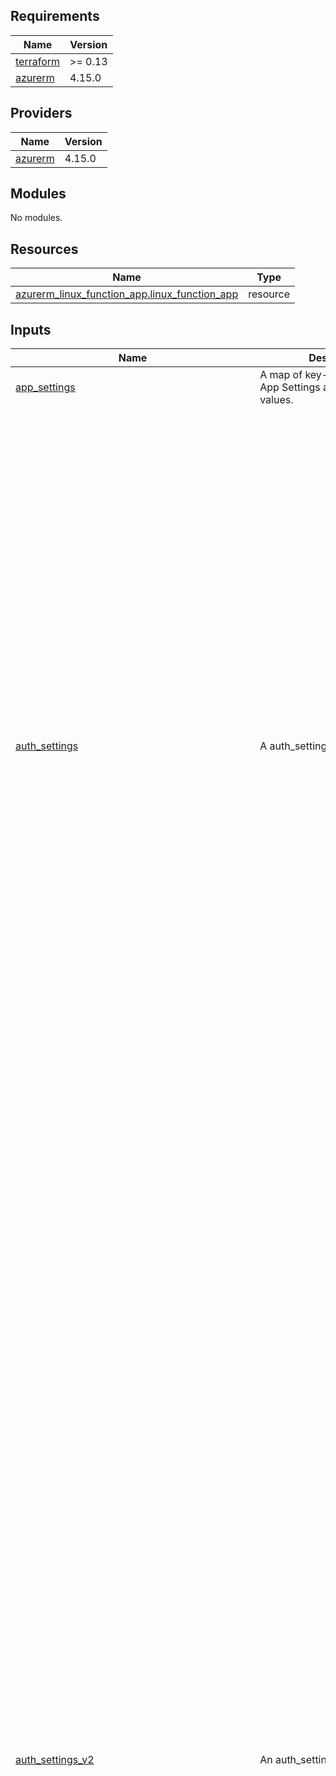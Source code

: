 ## Requirements

| Name | Version |
|------|---------|
| <a name="requirement_terraform"></a> [terraform](#requirement\_terraform) | >= 0.13 |
| <a name="requirement_azurerm"></a> [azurerm](#requirement\_azurerm) | 4.15.0 |

## Providers

| Name | Version |
|------|---------|
| <a name="provider_azurerm"></a> [azurerm](#provider\_azurerm) | 4.15.0 |

## Modules

No modules.

## Resources

| Name | Type |
|------|------|
| [azurerm_linux_function_app.linux_function_app](https://registry.terraform.io/providers/hashicorp/azurerm/4.15.0/docs/resources/linux_function_app) | resource |

## Inputs

| Name | Description | Type | Default | Required |
|------|-------------|------|---------|:--------:|
| <a name="input_app_settings"></a> [app\_settings](#input\_app\_settings) | A map of key-value pairs for App Settings and custom values. | `map(string)` | `{}` | no |
| <a name="input_auth_settings"></a> [auth\_settings](#input\_auth\_settings) | A auth\_settings block. | <pre>object({<br>    enabled = bool<br>    active_directory = optional(object({<br>      client_id                  = string<br>      allowed_audiences          = optional(list(string))<br>      client_secret              = optional(string)<br>      client_secret_setting_name = optional(string)<br>    }))<br>    additional_login_parameters    = optional(map(string))<br>    allowed_external_redirect_urls = optional(list(string))<br>    default_provider               = optional(string)<br>    facebook = optional(object({<br>      app_id                  = string<br>      app_secret              = optional(string)<br>      app_secret_setting_name = optional(string)<br>      oauth_scopes            = optional(list(string))<br>    }))<br>    github = optional(object({<br>      client_id                  = string<br>      client_secret              = optional(string)<br>      client_secret_setting_name = optional(string)<br>      oauth_scopes               = optional(list(string))<br>    }))<br>    google = optional(object({<br>      client_id                  = string<br>      client_secret              = optional(string)<br>      client_secret_setting_name = optional(string)<br>      oauth_scopes               = optional(list(string))<br>    }))<br>    issuer = optional(string)<br>    microsoft = optional(object({<br>      client_id                  = string<br>      client_secret              = optional(string)<br>      client_secret_setting_name = optional(string)<br>      oauth_scopes               = optional(list(string))<br>    }))<br>    runtime_version               = optional(string)<br>    token_refresh_extension_hours = optional(number, 72)<br>    token_store_enabled           = optional(bool, false)<br>    twitter = optional(object({<br>      consumer_key                 = string<br>      consumer_secret              = optional(string)<br>      consumer_secret_setting_name = optional(string)<br>    }))<br>    unauthenticated_client_action = optional(string)<br>  })</pre> | `null` | no |
| <a name="input_auth_settings_v2"></a> [auth\_settings\_v2](#input\_auth\_settings\_v2) | An auth\_settings\_v2 block. | <pre>object({<br>    auth_enabled                            = optional(bool, false)<br>    runtime_version                         = optional(string, "~1")<br>    config_file_path                        = optional(string)<br>    require_authentication                  = optional(bool)<br>    unauthenticated_action                  = optional(string, "RedirectToLoginPage")<br>    default_provider                        = optional(string)<br>    excluded_paths                          = optional(list(string))<br>    require_https                           = optional(bool, true)<br>    http_route_api_prefix                   = optional(string, "/.auth")<br>    forward_proxy_convention                = optional(string, "NoProxy")<br>    forward_proxy_custom_host_header_name   = optional(string)<br>    forward_proxy_custom_scheme_header_name = optional(string)<br>    apple_v2 = optional(object({<br>      client_id                  = string<br>      client_secret_setting_name = string<br>      login_scopes               = optional(list(string))<br>    }))<br>    active_directory_v2 = optional(object({<br>      client_id                            = string<br>      tenant_auth_endpoint                 = string<br>      client_secret_setting_name           = optional(string)<br>      client_secret_certificate_thumbprint = optional(string)<br>      jwt_allowed_groups                   = optional(list(string))<br>      jwt_allowed_client_applications      = optional(list(string))<br>      www_authentication_disabled          = optional(bool, false)<br>      allowed_groups                       = optional(list(string))<br>      allowed_identities                   = optional(list(string))<br>      allowed_applications                 = optional(list(string))<br>      login_parameters                     = optional(map(string))<br>      allowed_audiences                    = optional(list(string))<br>    }))<br>    azure_static_web_app_v2 = optional(object({<br>      client_id = string<br>    }))<br>    custom_oidc_v2 = optional(list(object({<br>      name                          = string<br>      client_id                     = string<br>      openid_configuration_endpoint = string<br>      name_claim_type               = optional(string)<br>      scopes                        = optional(list(string))<br>      client_credential_method      = optional(string)<br>      client_secret_setting_name    = optional(string)<br>      authorisation_endpoint        = optional(string)<br>      token_endpoint                = optional(string)<br>      issuer_endpoint               = optional(string)<br>      certification_uri             = optional(string)<br>    })))<br>    facebook_v2 = optional(object({<br>      app_id                  = string<br>      app_secret_setting_name = string<br>      graph_api_version       = optional(string)<br>      login_scopes            = optional(list(string))<br>    }))<br>    github_v2 = optional(object({<br>      client_id                  = string<br>      client_secret_setting_name = string<br>      login_scopes               = optional(list(string))<br>    }))<br>    google_v2 = optional(object({<br>      client_id                  = string<br>      client_secret_setting_name = string<br>      allowed_audiences          = optional(list(string))<br>      login_scopes               = optional(list(string))<br>    }))<br>    microsoft_v2 = optional(object({<br>      client_id                  = string<br>      client_secret_setting_name = string<br>      allowed_audiences          = optional(list(string))<br>      login_scopes               = optional(list(string))<br>    }))<br>    twitter_v2 = optional(object({<br>      consumer_key                 = string<br>      consumer_secret_setting_name = string<br>    }))<br>    login = object({<br>      logout_endpoint                   = optional(string)<br>      token_store_enabled               = optional(bool, false)<br>      token_refresh_extension_time      = optional(number, 72)<br>      token_store_path                  = optional(string)<br>      token_store_sas_setting_name      = optional(string)<br>      preserve_url_fragments_for_logins = optional(bool, false)<br>      allowed_external_redirect_urls    = optional(list(string))<br>      cookie_expiration_convention      = optional(string, "FixedTime")<br>      cookie_expiration_time            = optional(string, "08:00:00")<br>      validate_nonce                    = optional(bool, true)<br>      nonce_expiration_time             = optional(string, "00:05:00")<br>    })<br>  })</pre> | `null` | no |
| <a name="input_backup"></a> [backup](#input\_backup) | A backup block. | <pre>object({<br>    name = string<br>    schedule = object({<br>      frequency_interval       = number<br>      frequency_unit           = string<br>      keep_at_least_one_backup = optional(bool, false)<br>      retention_period_days    = optional(number, 30)<br>      start_time               = optional(string)<br>    })<br>    storage_account_url = string<br>    enabled             = optional(bool, true)<br>  })</pre> | `null` | no |
| <a name="input_builtin_logging_enabled"></a> [builtin\_logging\_enabled](#input\_builtin\_logging\_enabled) | Should built in logging be enabled. Configures AzureWebJobsDashboard app setting based on the configured storage setting. Defaults to true. | `bool` | `true` | no |
| <a name="input_client_certificate_enabled"></a> [client\_certificate\_enabled](#input\_client\_certificate\_enabled) | Should the function app use Client Certificates. | `bool` | `false` | no |
| <a name="input_client_certificate_exclusion_paths"></a> [client\_certificate\_exclusion\_paths](#input\_client\_certificate\_exclusion\_paths) | Paths to exclude when using client certificates, separated by ; | `string` | `null` | no |
| <a name="input_client_certificate_mode"></a> [client\_certificate\_mode](#input\_client\_certificate\_mode) | The mode of the Function App's client certificates requirement for incoming requests. Possible values are Required, Optional, and OptionalInteractiveUser. Defaults to Optional. | `string` | `"Optional"` | no |
| <a name="input_connection_string"></a> [connection\_string](#input\_connection\_string) | One or more connection\_string blocks. | <pre>list(object({<br>    name  = string<br>    type  = string<br>    value = string<br>  }))</pre> | `[]` | no |
| <a name="input_content_share_force_disabled"></a> [content\_share\_force\_disabled](#input\_content\_share\_force\_disabled) | Should the settings for linking the Function App to storage be suppressed. | `bool` | `false` | no |
| <a name="input_create_timeout"></a> [create\_timeout](#input\_create\_timeout) | Timeout for creating the Service Plan. Defaults to 1 hour. | `string` | `"30m"` | no |
| <a name="input_daily_memory_time_quota"></a> [daily\_memory\_time\_quota](#input\_daily\_memory\_time\_quota) | The amount of memory in gigabyte-seconds that your application is allowed to consume per day. Setting this value only affects function apps under the consumption plan. Defaults to 0. | `number` | `0` | no |
| <a name="input_delete_timeout"></a> [delete\_timeout](#input\_delete\_timeout) | Timeout for deleting the Service Plan. Defaults to 1 hour. | `string` | `"30m"` | no |
| <a name="input_enabled"></a> [enabled](#input\_enabled) | Is the Function App enabled? Defaults to true. | `bool` | `true` | no |
| <a name="input_ftp_publish_basic_authentication_enabled"></a> [ftp\_publish\_basic\_authentication\_enabled](#input\_ftp\_publish\_basic\_authentication\_enabled) | Should the default FTP Basic Authentication publishing profile be enabled. Defaults to true. | `bool` | `true` | no |
| <a name="input_functions_extension_version"></a> [functions\_extension\_version](#input\_functions\_extension\_version) | The runtime version associated with the Function App. Defaults to ~4. | `string` | `"~4"` | no |
| <a name="input_https_only"></a> [https\_only](#input\_https\_only) | Can the Function App only be accessed via HTTPS? Defaults to false. | `bool` | `false` | no |
| <a name="input_identity"></a> [identity](#input\_identity) | A identity block. | <pre>object({<br>    type         = string<br>    identity_ids = optional(list(string))<br>  })</pre> | `null` | no |
| <a name="input_key_vault_reference_identity_id"></a> [key\_vault\_reference\_identity\_id](#input\_key\_vault\_reference\_identity\_id) | The User Assigned Identity ID used for accessing KeyVault secrets. The identity must be assigned to the application in the identity block. | `string` | `null` | no |
| <a name="input_location"></a> [location](#input\_location) | The Azure Region where the Linux Function App should exist. Changing this forces a new Linux Function App to be created. | `string` | n/a | yes |
| <a name="input_name"></a> [name](#input\_name) | The name which should be used for this Linux Function App. Changing this forces a new Linux Function App to be created. Limit the function name to 32 characters to avoid naming collisions. | `string` | n/a | yes |
| <a name="input_public_network_access_enabled"></a> [public\_network\_access\_enabled](#input\_public\_network\_access\_enabled) | Should public network access be enabled for the Function App. Defaults to true. | `bool` | `true` | no |
| <a name="input_read_timeout"></a> [read\_timeout](#input\_read\_timeout) | Timeout for reading the Service Plan. Defaults to 5 minutes. | `string` | `"5m"` | no |
| <a name="input_resource_group_name"></a> [resource\_group\_name](#input\_resource\_group\_name) | The name of the Resource Group where the Linux Function App should exist. Changing this forces a new Linux Function App to be created. | `string` | n/a | yes |
| <a name="input_service_plan_id"></a> [service\_plan\_id](#input\_service\_plan\_id) | The ID of the App Service Plan within which to create this Function App. | `string` | n/a | yes |
| <a name="input_site_config"></a> [site\_config](#input\_site\_config) | A site\_config block. | <pre>object({<br>    always_on                              = optional(bool, false)<br>    api_definition_url                     = optional(string)<br>    api_management_api_id                  = optional(string)<br>    app_command_line                       = optional(string)<br>    app_scale_limit                        = optional(number)<br>    application_insights_connection_string = optional(string)<br>    application_insights_key               = optional(string)<br>    application_stack = optional(object({<br>      docker = optional(list(object({<br>        registry_url      = string<br>        image_name        = string<br>        image_tag         = string<br>        registry_username = optional(string)<br>        registry_password = optional(string)<br>      })))<br>      dotnet_version              = optional(string)<br>      use_dotnet_isolated_runtime = optional(bool, false)<br>      java_version                = optional(string)<br>      node_version                = optional(string)<br>      python_version              = optional(string)<br>      powershell_core_version     = optional(string)<br>      use_custom_runtime          = optional(bool, false)<br>    }))<br>    app_service_logs = optional(object({<br>      disk_quota_mb         = optional(number, 35)<br>      retention_period_days = optional(number, 0)<br>    }))<br>    cors = optional(object({<br>      allowed_origins     = optional(list(string))<br>      support_credentials = optional(bool, false)<br>    }))<br>    default_documents                 = optional(list(string))<br>    elastic_instance_minimum          = optional(number)<br>    ftps_state                        = optional(string, "Disabled")<br>    health_check_path                 = optional(string)<br>    health_check_eviction_time_in_min = optional(number)<br>    http2_enabled                     = optional(bool, false)<br>    ip_restriction = optional(list(object({<br>      action = optional(string, "Allow")<br>      headers = optional(object({<br>        x_azure_fdid      = optional(list(string))<br>        x_fd_health_probe = optional(string)<br>        x_forwarded_for   = optional(list(string))<br>        x_forwarded_host  = optional(list(string))<br>      }))<br>      ip_address                = optional(string)<br>      name                      = optional(string)<br>      priority                  = optional(number, 65000)<br>      service_tag               = optional(string)<br>      virtual_network_subnet_id = optional(string)<br>      description               = optional(string)<br>    })))<br>    ip_restriction_default_action    = optional(string, "Allow")<br>    load_balancing_mode              = optional(string, "LeastRequests")<br>    managed_pipeline_mode            = optional(string, "Integrated")<br>    minimum_tls_version              = optional(string, "1.2")<br>    pre_warmed_instance_count        = optional(number)<br>    remote_debugging_enabled         = optional(bool, false)<br>    remote_debugging_version         = optional(string)<br>    runtime_scale_monitoring_enabled = optional(bool, false)<br>    scm_ip_restriction = optional(list(object({<br>      action = optional(string, "Allow")<br>      headers = optional(object({<br>        x_azure_fdid      = optional(list(string))<br>        x_fd_health_probe = optional(string)<br>        x_forwarded_for   = optional(list(string))<br>        x_forwarded_host  = optional(list(string))<br>      }))<br>      ip_address                = optional(string)<br>      name                      = optional(string)<br>      priority                  = optional(number, 65000)<br>      service_tag               = optional(string)<br>      virtual_network_subnet_id = optional(string)<br>      description               = optional(string)<br>    })))<br>    scm_ip_restriction_default_action = optional(string, "Allow")<br>    scm_minimum_tls_version           = optional(string, "1.2")<br>    scm_use_main_ip_restriction       = optional(bool, false)<br>    use_32_bit_worker                 = optional(bool, false)<br>    vnet_route_all_enabled            = optional(bool, false)<br>    websockets_enabled                = optional(bool, false)<br>    worker_count                      = optional(number)<br>  })</pre> | n/a | yes |
| <a name="input_sticky_settings"></a> [sticky\_settings](#input\_sticky\_settings) | A sticky\_settings block. | <pre>object({<br>    app_setting_names       = optional(list(string))<br>    connection_string_names = optional(list(string))<br>  })</pre> | `null` | no |
| <a name="input_storage_account"></a> [storage\_account](#input\_storage\_account) | One or more storage\_account blocks. | <pre>list(object({<br>    access_key   = string<br>    account_name = string<br>    name         = string<br>    share_name   = string<br>    type         = string<br>    mount_path   = optional(string)<br>  }))</pre> | `[]` | no |
| <a name="input_storage_account_access_key"></a> [storage\_account\_access\_key](#input\_storage\_account\_access\_key) | The access key which will be used to access the backend storage account for the Function App. Conflicts with storage\_uses\_managed\_identity. | `string` | `null` | no |
| <a name="input_storage_account_name"></a> [storage\_account\_name](#input\_storage\_account\_name) | The backend storage account name which will be used by this Function App. | `string` | `null` | no |
| <a name="input_storage_key_vault_secret_id"></a> [storage\_key\_vault\_secret\_id](#input\_storage\_key\_vault\_secret\_id) | The Key Vault Secret ID, optionally including version, that contains the Connection String to connect to the storage account for this Function App. | `string` | `null` | no |
| <a name="input_storage_uses_managed_identity"></a> [storage\_uses\_managed\_identity](#input\_storage\_uses\_managed\_identity) | Should the Function App use Managed Identity to access the storage account. Conflicts with storage\_account\_access\_key. | `bool` | `false` | no |
| <a name="input_subscription_id"></a> [subscription\_id](#input\_subscription\_id) | The Subscription ID where the Function App should exist. | `string` | n/a | yes |
| <a name="input_tags"></a> [tags](#input\_tags) | A mapping of tags which should be assigned to the Linux Function App. | `map(string)` | `{}` | no |
| <a name="input_update_timeout"></a> [update\_timeout](#input\_update\_timeout) | Timeout for updating the Service Plan. Defaults to 1 hour. | `string` | `"30m"` | no |
| <a name="input_virtual_network_subnet_id"></a> [virtual\_network\_subnet\_id](#input\_virtual\_network\_subnet\_id) | The subnet id which will be used by this Function App for regional virtual network integration. | `string` | `null` | no |
| <a name="input_vnet_image_pull_enabled"></a> [vnet\_image\_pull\_enabled](#input\_vnet\_image\_pull\_enabled) | Should the traffic for the image pull be routed over virtual network enabled. Defaults to false. | `bool` | `false` | no |
| <a name="input_webdeploy_publish_basic_authentication_enabled"></a> [webdeploy\_publish\_basic\_authentication\_enabled](#input\_webdeploy\_publish\_basic\_authentication\_enabled) | Should the default WebDeploy Basic Authentication publishing credentials enabled. Defaults to true. | `bool` | `true` | no |
| <a name="input_zip_deploy_file"></a> [zip\_deploy\_file](#input\_zip\_deploy\_file) | The local path and filename of the Zip packaged application to deploy to this Linux Function App. | `string` | `null` | no |

## Outputs

| Name | Description |
|------|-------------|
| <a name="output_custom_domain_verification_id"></a> [custom\_domain\_verification\_id](#output\_custom\_domain\_verification\_id) | The identifier used by App Service to perform domain ownership verification via DNS TXT record. |
| <a name="output_default_hostname"></a> [default\_hostname](#output\_default\_hostname) | The default hostname of the Linux Function App. |
| <a name="output_hosting_environment_id"></a> [hosting\_environment\_id](#output\_hosting\_environment\_id) | The ID of the App Service Environment used by Function App. |
| <a name="output_id"></a> [id](#output\_id) | The ID of the Linux Function App. |
| <a name="output_identity"></a> [identity](#output\_identity) | An identity block. |
| <a name="output_kind"></a> [kind](#output\_kind) | The Kind value for this Linux Function App. |
| <a name="output_outbound_ip_address_list"></a> [outbound\_ip\_address\_list](#output\_outbound\_ip\_address\_list) | A list of outbound IP addresses. |
| <a name="output_outbound_ip_addresses"></a> [outbound\_ip\_addresses](#output\_outbound\_ip\_addresses) | A comma separated list of outbound IP addresses as a string. |
| <a name="output_possible_outbound_ip_address_list"></a> [possible\_outbound\_ip\_address\_list](#output\_possible\_outbound\_ip\_address\_list) | A list of possible outbound IP addresses, not all of which are necessarily in use. |
| <a name="output_possible_outbound_ip_addresses"></a> [possible\_outbound\_ip\_addresses](#output\_possible\_outbound\_ip\_addresses) | A comma separated list of possible outbound IP addresses as a string. |
| <a name="output_site_credential"></a> [site\_credential](#output\_site\_credential) | A site\_credential block. |
